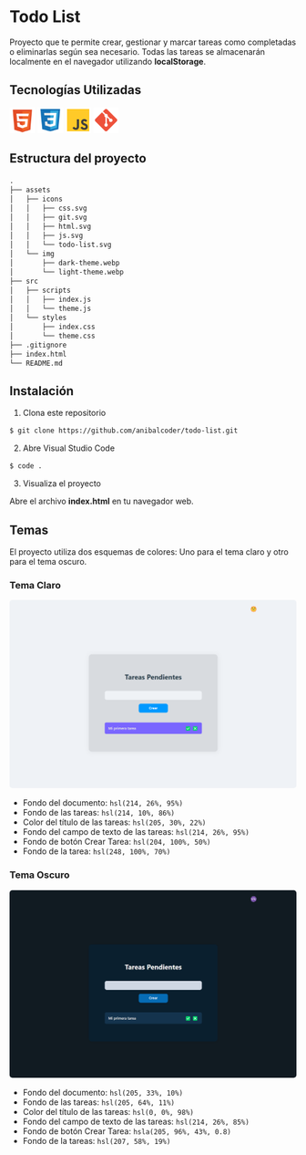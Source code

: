# Todo List

Proyecto que te permite crear, gestionar y marcar tareas como completadas o eliminarlas según sea necesario. Todas las tareas se almacenarán localmente en el navegador utilizando **localStorage**.

## Tecnologías Utilizadas

<div>
  <img src="assets/icons/html.svg" alt="HTML" width="45px"/>
  <img src="assets/icons/css.svg" alt="CSS" width="45px"/>
  <img src="assets/icons/js.svg" alt="JS" width="45px"/>
  <img src="assets/icons/git.svg" alt="Git" width="45px"/>
</div>

## Estructura del proyecto

```
.
├── assets
│   ├── icons
│   │   ├── css.svg
│   │   ├── git.svg
│   │   ├── html.svg
│   │   ├── js.svg
│   │   └── todo-list.svg
│   └── img
│       ├── dark-theme.webp
│       └── light-theme.webp
├── src
│   ├── scripts
│   │   ├── index.js
│   │   └── theme.js
│   └── styles
│       ├── index.css
│       └── theme.css
├── .gitignore
├── index.html
└── README.md
```

## Instalación

1. Clona este repositorio

```bash
$ git clone https://github.com/anibalcoder/todo-list.git
```

2. Abre Visual Studio Code

```bash
$ code .
```

3. Visualiza el proyecto

Abre el archivo **index.html** en tu navegador web.

## Temas

El proyecto utiliza dos esquemas de colores: Uno para el tema claro y otro para el tema oscuro.

### Tema Claro

<img src="assets/img/light-theme.webp" alt="light-theme" style="border-radius: 5px; width: min(100%, 800px);"/> <br/>

- Fondo del documento: `hsl(214, 26%, 95%)`
- Fondo de las tareas: `hsl(214, 10%, 86%)`
- Color del título de las tareas: `hsl(205, 30%, 22%)`
- Fondo del campo de texto de las tareas: `hsl(214, 26%, 95%)`
- Fondo de botón Crear Tarea: `hsl(204, 100%, 50%)`
- Fondo de la tarea: `hsl(248, 100%, 70%)`

### Tema Oscuro

<img src="assets/img/dark-theme.webp" alt="dark-theme" style="border-radius: 5px; width: min(100%, 800px);"/> <br/>

- Fondo del documento: `hsl(205, 33%, 10%)`
- Fondo de las tareas: `hsl(205, 64%, 11%)`
- Color del título de las tareas: `hsl(0, 0%, 98%)`
- Fondo del campo de texto de las tareas: `hsl(214, 26%, 85%)`
- Fondo de botón Crear Tarea: `hsla(205, 96%, 43%, 0.8)`
- Fondo de la tareas: `hsl(207, 58%, 19%)`
